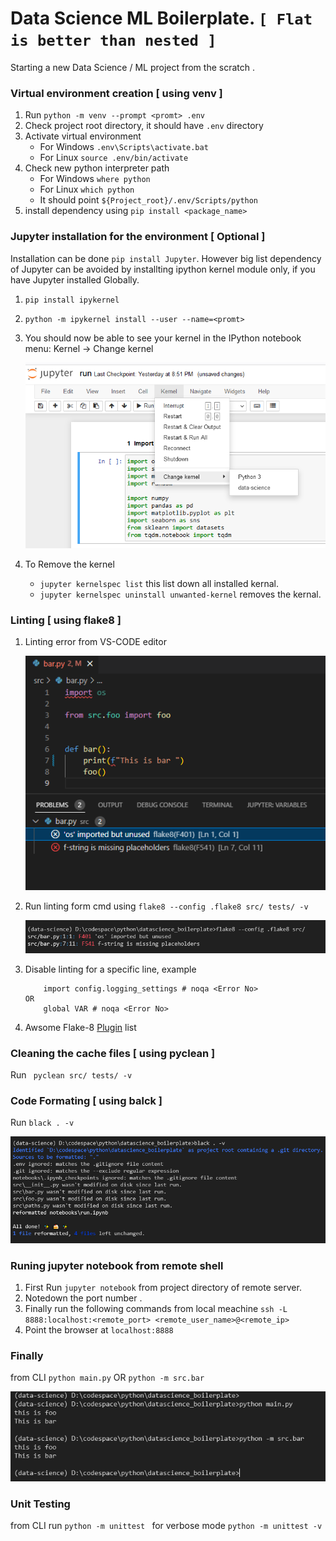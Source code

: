 # Data Science ML Boilerplate. ```[ Flat is better than nested ]```



Starting a new Data Science / ML project from the scratch  .

### Virtual environment creation [ using venv ]

1. Run ```python -m venv --prompt <promt> .env``` 
2. Check project root directory, it should have ```.env``` directory
3. Activate virtual environment 
    - For Windows  ```.env\Scripts\activate.bat```
    - For Linux  ```source .env/bin/activate```
4. Check new python interpreter path    
    - For Windows  ```where python```
    - For Linux  ```which python```
    - It should point ```${Project_root}/.env/Scripts/python```
5. install dependency using ```pip install <package_name>```

### Jupyter installation for the environment [ Optional ]

Installation can be done ```pip install Jupyter```. However big list dependency of Jupyter can be avoided by installting ipython kernel module only, if you have Jupyter installed Globally.

1. ```pip install ipykernel```
2. ```python -m ipykernel install --user --name=<promt>```
3. You should now be able to see your kernel in the IPython notebook menu: Kernel -> Change kernel

    ![ipython-kernel](./.github/ipython-kernel-selection.png)

4. To Remove the kernel 
    - ```jupyter kernelspec list``` this list down all installed kernal.
    - ```jupyter kernelspec uninstall unwanted-kernel``` removes the kernal.  


### Linting [ using flake8 ]

1. Linting error from VS-CODE editor

    ![linting-error-editor](./.github/flake8-linting-editor.png)

2. Run linting form cmd using  ```flake8 --config .flake8 src/ tests/ -v```

    ![linting-error-cmd](./.github/flake8-linting-cmd.png)

3. Disable linting for a specific line, example
    ```
        import config.logging_settings # noqa <Error No>
    OR 
        global VAR # noqa <Error No>
    ```
4. Awsome Flake-8 [Plugin](https://github.com/DmytroLitvinov/awesome-flake8-extensions#all-in-one) list


### Cleaning the cache files [ using pyclean ]

Run ``` pyclean src/ tests/ -v```

### Code Formating [ using balck ]

Run ```black . -v```

![black-formatting](./.github/black-formating.png)

### Runing jupyter notebook from remote shell

1. First Run ```jupyter notebook``` from project directory of remote server.
2. Notedown the port number .
3. Finally run the following commands from local meachine
    ```ssh -L 8888:localhost:<remote_port> <remote_user_name>@<remote_ip>```
4. Point the browser at ```localhost:8888```    


### Finally

from CLI ```python main.py``` OR ```python -m src.bar```

![run-main](./.github/run.png)

### Unit Testing

from CLI run ```python -m unittest ``` for verbose mode  ```python -m unittest -v```